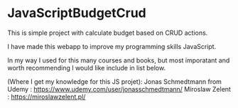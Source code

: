 # JavaScriptBudgetCrud
This is simple project with calculate budget based on CRUD actions.

I have made this webapp to improve my programming skills JavaScript. 

In my way I used for this many courses and books, but most imporatant and worth recommending I would like include in list below.

(Where I get my knowledge for this JS projet): 
Jonas Schmedtmann from Udemy : https://www.udemy.com/user/jonasschmedtmann/
Miroslaw Zelent : https://miroslawzelent.pl/

